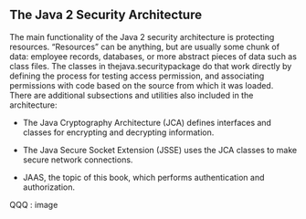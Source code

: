 ## The Java 2 Security Architecture

The main functionality of the Java 2 security architecture is protecting resources. “Resources” can be anything, but are usually some chunk of data: employee records, databases, or more abstract pieces of data such as class files. The classes in thejava.securitypackage do that work directly by defining the process for testing access permission, and associating permissions with code based on the source from which it was loaded. There are additional subsections and utilities also included in the architecture:

* The Java Cryptography Architecture \(JCA\) defines interfaces and classes for encrypting and decrypting information.

* The Java Secure Socket Extension \(JSSE\) uses the JCA classes to make secure network connections.

* JAAS, the topic of this book, which performs authentication and authorization.

QQQ : image

